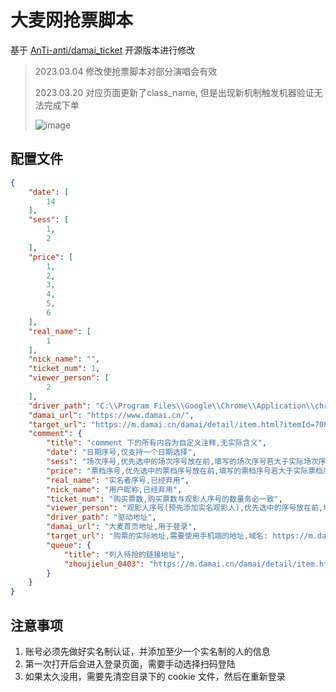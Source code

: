 # 大麦网抢票脚本

基于 [AnTi-anti/damai_ticket](https://github.com/AnTi-anti/damai_ticket) 开源版本进行修改

> 2023.03.04 修改使抢票脚本对部分演唱会有效
> 
> 2023.03.20 对应页面更新了class_name, 但是出现新机制触发机器验证无法完成下单
>
> ![image](https://user-images.githubusercontent.com/55338151/226281976-a3fb3bf8-5b02-4c1d-97d1-367ad06d6de3.png)


## 配置文件

```json
{
    "date": [
        14
    ],
    "sess": [
        1,
        2
    ],
    "price": [
        1,
        2,
        3,
        4,
        5,
        6
    ],
    "real_name": [
        1
    ],
    "nick_name": "",
    "ticket_num": 1,
    "viewer_person": [
        2
    ],
    "driver_path": "C:\\Program Files\\Google\\Chrome\\Application\\chromedriver2.exe",
    "damai_url": "https://www.damai.cn/",
    "target_url": "https://m.damai.cn/damai/detail/item.html?itemId=708250808776&spm=a2o71.home.snatch_ticket.item&from=appshare&sqm=dianying.h5.unknown.value.hlw_a2o71_28004194",
    "comment": {
        "title": "comment 下的所有内容为自定义注释,无实际含义",
        "date": "日期序号,仅支持一个日期选择",
        "sess": "场次序号,优先选中的场次序号放在前,填写的场次序号若大于实际场次序号,则会选中实际场次序号最大的",
        "price": "票档序号,优先选中的票档序号放在前,填写的票档序号若大于实际票档序号,则会选中实际票档序号最大的",
        "real_name": "实名者序号,已经弃用",
        "nick_name": "用户昵称,已经弃用",
        "ticket_num": "购买票数,购买票数与观影人序号的数量务必一致",
        "viewer_person": "观影人序号(预先添加实名观影人),优先选中的序号放在前,填写的序号若大于实际序号,则会放弃选中",
        "driver_path": "驱动地址",
        "damai_url": "大麦首页地址,用于登录",
        "target_url": "购票的实际地址,需要使用手机端的地址,域名: https://m.damai.cn/ 开头",
        "queue": {
            "title": "列入待抢的链接地址",
            "zhoujielun_0403": "https://m.damai.cn/damai/detail/item.html?itemId=607865020360&from=appshare&sqm=dianying.h5.unknown.value.hlw_a2o71_28004194&prev_page=8hu5vjnq54&spm=a2o71.28004194.785344.item_horizontal_3"
        }
    }
}

```

## 注意事项

1. 账号必须先做好实名制认证，并添加至少一个实名制的人的信息
2. 第一次打开后会进入登录页面，需要手动选择扫码登陆
3. 如果太久没用，需要先清空目录下的 cookie 文件，然后在重新登录
